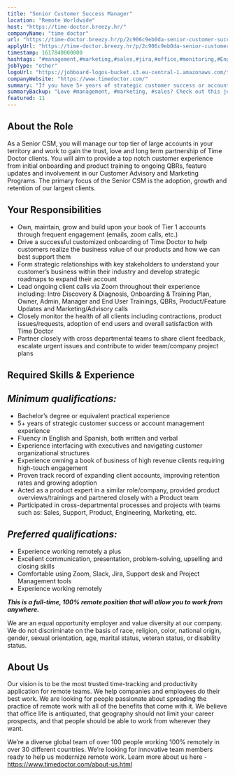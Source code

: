```yaml
---
title: "Senior Customer Success Manager"
location: "Remote Worldwide"
host: "https://time-doctor.breezy.hr/"
companyName: "time doctor"
url: "https://time-doctor.breezy.hr/p/2c906c9eb0da-senior-customer-success-manager-latin-america"
applyUrl: "https://time-doctor.breezy.hr/p/2c906c9eb0da-senior-customer-success-manager-latin-america/apply"
timestamp: 1617840000000
hashtags: "#management,#marketing,#sales,#jira,#office,#monitoring,#English"
jobType: "other"
logoUrl: "https://jobboard-logos-bucket.s3.eu-central-1.amazonaws.com/time-doctor"
companyWebsite: "https://www.timedoctor.com/"
summary: "If you have 5+ years of strategic customer success or account management experience, Time Doctor has a job opening for a Senior Customer Success Manager"
summaryBackup: "Love #management, #marketing, #sales? Check out this job post!"
featured: 11
---
```


## About the Role

As a Senior CSM, you will manage our top tier of large accounts in your territory and work to gain the trust, love and long term partnership of Time Doctor clients. You will aim to provide a top notch customer experience from initial onboarding and product training to ongoing QBRs, feature updates and involvement in our Customer Advisory and Marketing Programs. The primary focus of the Senior CSM is the adoption, growth and retention of our largest clients.

## Your Responsibilities

*   Own, maintain, grow and build upon your book of Tier 1 accounts through frequent engagement (emails, zoom calls, etc.)
*   Drive a successful customized onboarding of Time Doctor to help customers realize the business value of our products and how we can best support them
*   Form strategic relationships with key stakeholders to understand your customer’s business within their industry and develop strategic roadmaps to expand their account
*   Lead ongoing client calls via Zoom throughout their experience including: Intro Discovery & Diagnosis, Onboarding & Training Plan, Owner, Admin, Manager and End User Trainings, QBRs, Product/Feature Updates and Marketing/Advisory calls
*   Closely monitor the health of all clients including contractions, product issues/requests, adoption of end users and overall satisfaction with Time Doctor
*   Partner closely with cross departmental teams to share client feedback, escalate urgent issues and contribute to wider team/company project plans

## Required Skills & Experience

## _Minimum qualifications:_

*   Bachelor’s degree or equivalent practical experience
*   5+ years of strategic customer success or account management experience
*   Fluency in English and Spanish, both written and verbal
*   Experience interfacing with executives and navigating customer organizational structures
*   Experience owning a book of business of high revenue clients requiring high-touch engagement
*   Proven track record of expanding client accounts, improving retention rates and growing adoption
*   Acted as a product expert in a similar role/company, provided product overviews/trainings and partnered closely with a Product team
*   Participated in cross-departmental processes and projects with teams such as: Sales, Support, Product, Engineering, Marketing, etc.

## _Preferred qualifications:_

*   Experience working remotely a plus
*   Excellent communication, presentation, problem-solving, upselling and closing skills
*   Comfortable using Zoom, Slack, Jira, Support desk and Project Management tools
*   Experience working remotely

**_This is a full-time, 100% remote position that will allow you to work from anywhere._**

We are an equal opportunity employer and value diversity at our company. We do not discriminate on the basis of race, religion, color, national origin, gender, sexual orientation, age, marital status, veteran status, or disability status.

## About Us

Our vision is to be the most trusted time-tracking and productivity application for remote teams. We help companies and employees do their best work. We are looking for people passionate about spreading the practice of remote work with all of the benefits that come with it. We believe that office life is antiquated, that geography should not limit your career prospects, and that people should be able to work from wherever they want.

We’re a diverse global team of over 100 people working 100% remotely in over 30 different countries. We’re looking for innovative team members ready to help us modernize remote work. Learn more about us here - https://www.timedoctor.com/about-us.html
